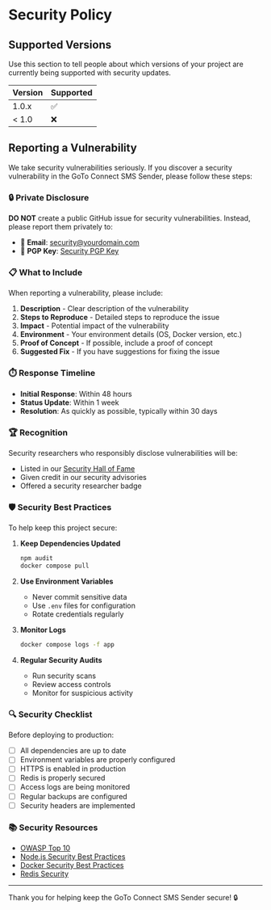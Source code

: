 # Security Policy

## Supported Versions

Use this section to tell people about which versions of your project are currently being supported with security updates.

| Version | Supported          |
| ------- | ------------------ |
| 1.0.x   | :white_check_mark: |
| < 1.0   | :x:                |

## Reporting a Vulnerability

We take security vulnerabilities seriously. If you discover a security vulnerability in the GoTo Connect SMS Sender, please follow these steps:

### 🔒 Private Disclosure

**DO NOT** create a public GitHub issue for security vulnerabilities. Instead, please report them privately to:

- 📧 **Email**: security@yourdomain.com
- 🔐 **PGP Key**: [Security PGP Key](https://yourdomain.com/security.asc)

### 📋 What to Include

When reporting a vulnerability, please include:

1. **Description** - Clear description of the vulnerability
2. **Steps to Reproduce** - Detailed steps to reproduce the issue
3. **Impact** - Potential impact of the vulnerability
4. **Environment** - Your environment details (OS, Docker version, etc.)
5. **Proof of Concept** - If possible, include a proof of concept
6. **Suggested Fix** - If you have suggestions for fixing the issue

### ⏱️ Response Timeline

- **Initial Response**: Within 48 hours
- **Status Update**: Within 1 week
- **Resolution**: As quickly as possible, typically within 30 days

### 🏆 Recognition

Security researchers who responsibly disclose vulnerabilities will be:

- Listed in our [Security Hall of Fame](https://github.com/oneofthegeeks/goto-sms-sender/security/advisories)
- Given credit in our security advisories
- Offered a security researcher badge

### 🛡️ Security Best Practices

To help keep this project secure:

1. **Keep Dependencies Updated**
   ```bash
   npm audit
   docker compose pull
   ```

2. **Use Environment Variables**
   - Never commit sensitive data
   - Use `.env` files for configuration
   - Rotate credentials regularly

3. **Monitor Logs**
   ```bash
   docker compose logs -f app
   ```

4. **Regular Security Audits**
   - Run security scans
   - Review access controls
   - Monitor for suspicious activity

### 🔍 Security Checklist

Before deploying to production:

- [ ] All dependencies are up to date
- [ ] Environment variables are properly configured
- [ ] HTTPS is enabled in production
- [ ] Redis is properly secured
- [ ] Access logs are being monitored
- [ ] Regular backups are configured
- [ ] Security headers are implemented

### 📚 Security Resources

- [OWASP Top 10](https://owasp.org/www-project-top-ten/)
- [Node.js Security Best Practices](https://nodejs.org/en/docs/guides/security/)
- [Docker Security Best Practices](https://docs.docker.com/engine/security/)
- [Redis Security](https://redis.io/topics/security)

---

Thank you for helping keep the GoTo Connect SMS Sender secure! 🔒 